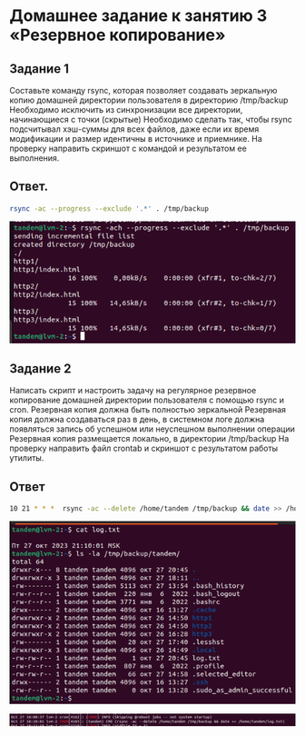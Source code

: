# Домашнее задание к занятию 3 «Резервное копирование»
## Задание 1
Составьте команду rsync, которая позволяет создавать зеркальную копию домашней директории пользователя в директорию /tmp/backup
Необходимо исключить из синхронизации все директории, начинающиеся с точки (скрытые)
Необходимо сделать так, чтобы rsync подсчитывал хэш-суммы для всех файлов, даже если их время модификации и размер идентичны в источнике и приемнике.
На проверку направить скриншот с командой и результатом ее выполнения.
## Ответ.

```Bash
rsync -ac --progress --exclude '.*' . /tmp/backup
```
![скрин 1](https://github.com/MalovAleksey/DZ/blob/main/Снимок%20экрана%20от%202023-10-27%2014-45-21.png)

## Задание 2
Написать скрипт и настроить задачу на регулярное резервное копирование домашней директории пользователя с помощью rsync и cron.
Резервная копия должна быть полностью зеркальной
Резервная копия должна создаваться раз в день, в системном логе должна появляться запись об успешном или неуспешном выполнении операции
Резервная копия размещается локально, в директории /tmp/backup
На проверку направить файл crontab и скриншот с результатом работы утилиты.

## Ответ

```Bash
10 21 * * *  rsync -ac --delete /home/tandem /tmp/backup && date >> /home/tandem/log.txt
```

![скрин 2](https://github.com/MalovAleksey/DZ/blob/main/Снимок%20экрана%20от%202023-10-27%2021-16-54.png)

![скрин 3](https://github.com/MalovAleksey/DZ/blob/main/Снимок%20экрана%20от%202023-10-27%2021-19-31.png)
